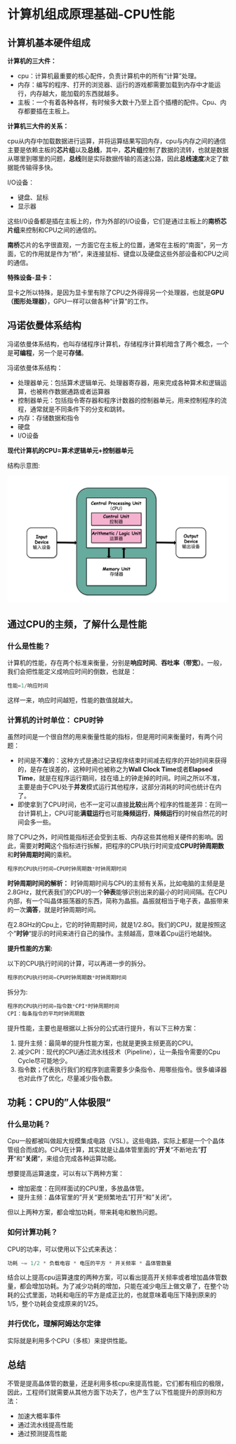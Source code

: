 # 计算机组成原理基础-CPU性能

## 计算机基本硬件组成

**计算机的三大件：**

- cpu：计算机最重要的核心配件，负责计算机中的所有“计算”处理。
- 内存：编写的程序、打开的浏览器、运行的游戏都需要加载到内存中才能运行，内存越大，能加载的东西就越多。
- 主板：一个有着各种各样，有时候多大数十乃至上百个插槽的配件。Cpu、内存都要插在主板上。

**计算机三大件的关系：**

cpu从内存中加载数据进行运算，并将运算结果写回内存，cpu与内存之间的通信主要是依赖主板的**芯片组**以及**总线**，其中，**芯片组**控制了数据的流转，也就是数据从哪里到哪里的问题，**总线**则是实际数据传输的高速公路，因此**总线速度**决定了数据能传输得多快。

I/O设备：

- 键盘、鼠标
- 显示器

这些I/0设备都是插在主板上的，作为外部的I/O设备，它们是通过主板上的**南桥芯片组**来控制和CPU之间的通信的。

**南桥**芯片的名字很直观，一方面它在主板上的位置，通常在主板的“南面”，另一方面，它的作用就是作为“桥”，来连接鼠标、键盘以及硬盘这些外部设备和CPU之间的通信。

**特殊设备-显卡：**

显卡之所以特殊，是因为显卡里有除了CPU之外得得另一个处理器，也就是**GPU（图形处理器）**，GPU一样可以做各种“计算”的工作。

## 冯诺依曼体系结构

冯诺依曼体系结构，也叫存储程序计算机，存储程序计算机暗含了两个概念，一个是**可编程**，另一个是可**存储**。

冯诺依曼体系结构：

- 处理器单元：包括算术逻辑单元、处理器寄存器，用来完成各种算术和逻辑运算，也被称作数据通路或者运算器
- 控制器单元：包括指令寄存器和程序计数器的控制器单元，用来控制程序的流程，通常就是不同条件下的分支和跳转。
- 内存：存储数据和指令
- 硬盘
- I/O设备

**现代计算机的CPU=算术逻辑单元+控制器单元**

结构示意图:

![img.png](../img/冯诺依曼结构图.png)

## 通过CPU的主频，了解什么是性能

### 什么是性能？

计算机的性能，存在两个标准来衡量，分别是**响应时间**、**吞吐率（带宽）**。一般，我们会把性能定义成响应时间的倒数，也就是：

```java
性能=1/响应时间
```

这样一来，响应时间越短，性能的数值就越大。

### 计算机的计时单位： CPU时钟

虽然时间是一个很自然的用来衡量性能的指标，但是用时间来衡量时，有两个问题：

- 时间是不**准**的：这种方式是通过记录程序结束时间减去程序的开始时间来获得的，是存在误差的，这种时间也被称之为**Wall Clock Time**或者**Elapsed Time**，就是在程序运行期间，挂在墙上的钟走掉的时间。时间之所以不准，主要是由于CPU处于**并发**模式运行其他程序，这部分消耗的时间也统计在内了。
- 即使拿到了CPU时间，也不一定可以直接**比较**出两个程序的性能差异：在同一台计算机上，CPU可能**满载运行**也可能**降频运行**，**降频运行**的时候自然花的时间会多一些。

除了CPU之外，时间性能指标还会受到主板、内存这些其他相关硬件的影响。因此，需要对**时间**这个指标进行拆解，把程序的CPU执行时间变成**CPU时钟周期数**和**时钟周期时间**的乘积。

```java
程序的CPU执行时间=CPU时钟周期数*时钟周期时间
```
**时钟周期时间的解析：**
时钟周期时间与CPU的主频有关系，比如电脑的主频是是2.8GHz，就代表我们的CPU的一个**钟表**能够识别出来的最小的时间间隔。在CPU内部，有一个叫晶体振荡器的东西，简称为晶振。晶振就相当于电子表，晶振带来的一次**滴答**，就是时钟周期时间。

在2.8GHz的Cpu上，它的时钟周期时间，就是1/2.8G。我们的CPU，就是按照这个”**时钟**“提示的时间来进行自己的操作。主频越高，意味着Cpu运行地越快。

**提升性能的方案:**

以下的CPU执行时间的计算，可以再进一步的拆分。

```java
程序的CPU执行时间=CPU时钟周期数*时钟周期时间
```

拆分为:


```java
程序的CPU执行时间=指令数*CPI*时钟周期时间
CPI：每条指令的平均时钟周期数
```
提升性能，主要也是根据以上拆分的公式进行提升，有以下三种方案：

1. 提升主频：最简单的提升性能方案，也就是更换主频更高的CPU。
2. 减少CPI：现代的CPU通过流水线技术（Pipeline），让一条指令需要的Cpu Cycle尽可能地少。
3. 指令数；代表执行我们的程序到底需要多少条指令、用哪些指令。很多编译器也对此作了优化，尽量减少指令数。

## 功耗：CPU的”人体极限“

### 什么是功耗？

Cpu一般都被叫做超大规模集成电路（VSL）。这些电路，实际上都是一个个晶体管组合而成的。CPU在计算，其实就是让晶体管里面的”**开关**“不断地去”**打开**“和”**关闭**“，来组合完成各种运算功能。

想要提高运算速度，可以有以下两种方案：

- 增加密度：在同样面试的CPU里，多放晶体管。
- 提升主频：晶体官里的”开关“更频繁地去”打开“和”关闭“。

但以上两种方案，都会增加功耗，带来耗电和散热问题。

### 如何计算功耗？

CPU的功率，可以使用以下公式来表达：

```java
功耗 ~= 1/2 * 负载电容 * 电压的平方 * 开关频率 * 晶体管数量
```
结合以上提高cpu运算速度的两种方案，可以看出提高开关频率或者增加晶体管数量，都会增加功耗。为了减少功耗的增加，只能在减少电压上做文章了，在整个功耗的公式里面，功耗和电压的平方是成正比的，也就意味着电压下降到原来的1/5，整个功耗会变成原来的1/25。

### 并行优化，理解阿姆达尔定律

实际就是利用多个CPU（多核）来提供性能。

## 总结

不管是提高晶体管的数量，还是利用多核cpu来提高性能，它们都有相应的极限，因此，工程师们就需要从其他方面下功夫了，也产生了以下性能提升的原则和方法：

- 加速大概率事件
- 通过流水线提高性能
- 通过预测提高性能
